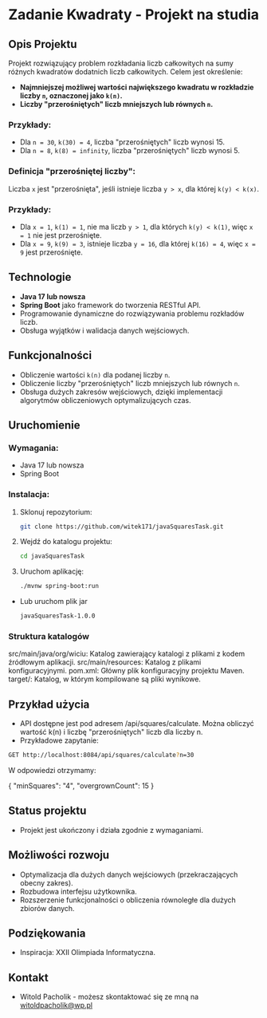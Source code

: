 # Zadanie Kwadraty - Projekt na studia

## Opis Projektu

Projekt rozwiązujący problem rozkładania liczb całkowitych na sumy różnych kwadratów dodatnich liczb całkowitych. Celem jest określenie:

- **Najmniejszej możliwej wartości największego kwadratu w rozkładzie liczby `n`, oznaczonej jako `k(n)`.**
- **Liczby "przerośniętych" liczb mniejszych lub równych `n`.**

### Przykłady:

- Dla `n = 30`, `k(30) = 4`, liczba "przerośniętych" liczb wynosi 15.
- Dla `n = 8`, `k(8) = infinity`, liczba "przerośniętych" liczb wynosi 5.

### Definicja "przerośniętej liczby":
Liczba `x` jest "przerośnięta", jeśli istnieje liczba `y > x`, dla której `k(y) < k(x)`.

### Przykłady:

- Dla `x = 1`, `k(1) = 1`, nie ma liczb `y > 1`, dla których `k(y) < k(1)`, więc `x = 1` nie jest przerośnięte.
- Dla `x = 9`, `k(9) = 3`, istnieje liczba `y = 16`, dla której `k(16) = 4`, więc `x = 9` jest przerośnięte.

## Technologie

- **Java 17 lub nowsza**
- **Spring Boot** jako framework do tworzenia RESTful API.
- Programowanie dynamiczne do rozwiązywania problemu rozkładów liczb.
- Obsługa wyjątków i walidacja danych wejściowych.

## Funkcjonalności

- Obliczenie wartości `k(n)` dla podanej liczby `n`.
- Obliczenie liczby "przerośniętych" liczb mniejszych lub równych `n`.
- Obsługa dużych zakresów wejściowych, dzięki implementacji algorytmów obliczeniowych optymalizujących czas.

## Uruchomienie

### Wymagania:

- Java 17 lub nowsza
- Spring Boot

### Instalacja:

1. Sklonuj repozytorium:
   ```bash
   git clone https://github.com/witek171/javaSquaresTask.git
   ```
2. Wejdź do katalogu projektu:
   ```bash
   cd javaSquaresTask
   ```
3. Uruchom aplikację:
   ```bash
   ./mvnw spring-boot:run
   ```
- Lub uruchom plik jar
   ```bash
   javaSquaresTask-1.0.0
   ```
### Struktura katalogów
src/main/java/org/wiciu: Katalog zawierający katalogi z plikami z kodem źródłowym aplikacji.
src/main/resources: Katalog z plikami konfiguracyjnymi.
pom.xml: Główny plik konfiguracyjny projektu Maven.
target/: Katalog, w którym kompilowane są pliki wynikowe.

## Przykład użycia
- API dostępne jest pod adresem /api/squares/calculate. Można obliczyć wartość k(n) i liczbę "przerośniętych" liczb dla liczby n.
- Przykładowe zapytanie:
```bash
GET http://localhost:8084/api/squares/calculate?n=30
```
W odpowiedzi otrzymamy:

{
  "minSquares": "4",
  "overgrownCount": 15
}

## Status projektu
- Projekt jest ukończony i działa zgodnie z wymaganiami.
## Możliwości rozwoju
- Optymalizacja dla dużych danych wejściowych (przekraczających obecny zakres).
- Rozbudowa interfejsu użytkownika.
- Rozszerzenie funkcjonalności o obliczenia równoległe dla dużych zbiorów danych.
## Podziękowania
- Inspiracja: XXII Olimpiada Informatyczna.
## Kontakt
- Witold Pacholik - możesz skontaktować się ze mną na witoldpacholik@wp.pl
